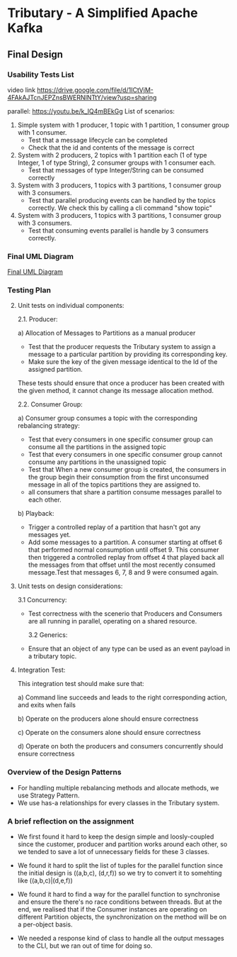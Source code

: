 # Tributary - A Simplified Apache Kafka

## Final Design

### Usability Tests List

video link https://drive.google.com/file/d/1ICtVjM-4FAkAJTcnJEPZnsBWERNINTtY/view?usp=sharing

parallel: https://youtu.be/k_IQ4mBEkGg
List of scenarios:

1. Simple system with 1 producer, 1 topic with 1 partition, 1 consumer group with 1 consumer.
   - Test that a message lifecycle can be completed
   - Check that the id and contents of the message is correct
2. System with 2 producers, 2 topics with 1 partition each (1 of type Integer, 1 of type String), 2 consumer groups with 1 consumer each.
   - Test that messages of type Integer/String can be consumed correctly
3. System with 3 producers, 1 topics with 3 partitions, 1 consumer group with 3 consumers.
   - Test that parallel producing events can be handled by the topics correctly. We check this by calling a cli command "show topic"
4. System with 3 producers, 1 topics with 3 partitions, 1 consumer group with 3 consumers.
   - Test that consuming events parallel is handle by 3 consumers correctly.

### Final UML Diagram

[Final UML Diagram](FinalUML.pdf)

### Testing Plan

2. Unit tests on individual components:

   2.1. Producer:

   a) Allocation of Messages to Partitions as a manual producer

   - Test that the producer requests the Tributary system to assign a message to a particular partition by providing its corresponding key.
   - Make sure the key of the given message identical to the Id of the assigned partition.

   These tests should ensure that once a producer has been created with the given method, it cannot change its message allocation method.

   2.2. Consumer Group:

   a) Consumer group consumes a topic with the corresponding rebalancing strategy:

   - Test that every consumers in one specific consumer group can consume all the partitions in the assigned topic
   - Test that every consumers in one specific consumer group cannot consume any partitions in the unassigned topic
   - Test that When a new consumer group is created, the consumers in the group begin their consumption from the first unconsumed message in all of the topics partitions they are assigned to.
   - all consumers that share a partition consume messages parallel to each other.

   b) Playback:

   - Trigger a controlled replay of a partition that hasn't got any messages yet.
   - Add some messages to a partition. A consumer starting at offset 6 that performed normal consumption until offset 9. This consumer then triggered a controlled replay from offset 4 that played back all the messages from that offset until the most recently consumed message.Test that messages 6, 7, 8 and 9 were consumed again.

3. Unit tests on design considerations:

   3.1 Concurrency:

   - Test correctness with the scenerio that Producers and Consumers are all running in parallel, operating on a shared resource.

     3.2 Generics:

   - Ensure that an object of any type can be used as an event payload in a tributary topic.

4. Integration Test:

   This integration test should make sure that:

   a) Command line succeeds and leads to the right corresponding action, and exits when fails

   b) Operate on the producers alone should ensure correctness

   c) Operate on the consumers alone should ensure correctness

   d) Operate on both the producers and consumers concurrently should ensure correctness

### Overview of the Design Patterns

- For handling multiple rebalancing methods and allocate methods, we use Strategy Pattern.
- We use has-a relationships for every classes in the Tributary system.

### A brief reflection on the assignment

- We first found it hard to keep the design simple and loosly-coupled since the customer, producer and partition works around each other, so we tended to save a lot of unnecessary fields for these 3 classes.

- We found it hard to split the list of tuples for the parallel function since the initial design is ((a,b,c), (d,r,f)) so we try to convert it to somehting like ((a,b,c)|(d,e,f))

- We found it hard to find a way for the parallel function to synchronise and ensure the there's no race conditions between threads. But at the end, we realised that if the Consumer instances are operating on different Partition objects, the synchronization on the method will be on a per-object basis.

- We needed a response kind of class to handle all the output messages to the CLI, but we ran out of time for doing so.
